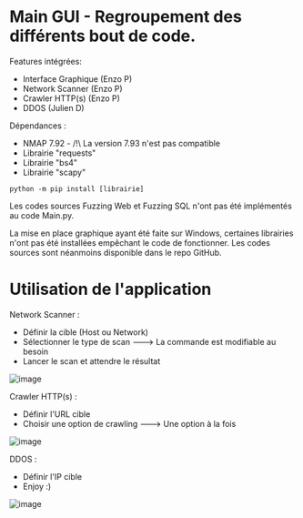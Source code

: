# Main GUI - Regroupement des différents bout de code.

Features intégrées:
- Interface Graphique (Enzo P)
- Network Scanner (Enzo P)
- Crawler HTTP(s) (Enzo P)
- DDOS (Julien D)

Dépendances :
- NMAP 7.92 - /!\ La version 7.93 n'est pas compatible
- Librairie "requests"
- Librairie "bs4"
- Librairie "scapy"

```
python -m pip install [librairie]
```

Les codes sources Fuzzing Web et Fuzzing SQL n'ont pas été implémentés au code Main.py.

La mise en place graphique ayant été faite sur Windows, certaines librairies n'ont pas été installées empêchant le code de fonctionner. Les codes sources sont néanmoins disponible dans le repo GitHub.


# Utilisation de l'application

Network Scanner :
- Définir la cible (Host ou Network)
- Sélectionner le type de scan ---> La commande est modifiable au besoin
- Lancer le scan et attendre le résultat

![image](https://user-images.githubusercontent.com/102690258/202221652-b8b53db3-01dc-4726-b728-3b5c03063e62.png)

Crawler HTTP(s) :
- Définir l'URL cible
- Choisir une option de crawling ---> Une option à la fois

![image](https://user-images.githubusercontent.com/102690258/202222026-84f3e002-26b8-4a4e-a47e-f910eddbe922.png)

DDOS :
- Définir l'IP cible
- Enjoy :)

![image](https://user-images.githubusercontent.com/102690258/202222221-837e871a-1484-4f53-9523-1a6ef8b0e87c.png)

